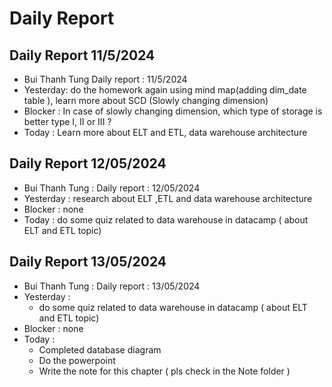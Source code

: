# Daily Report

## Daily Report 11/5/2024

- Bui Thanh Tung Daily report : 11/5/2024
- Yesterday: do the homework again using mind map(adding dim_date table ), learn more about SCD (Slowly changing dimension)
- Blocker : In case of slowly changing dimension, which type of storage is better type I, II or III ?
- Today : Learn more about ELT and ETL, data warehouse architecture

## Daily Report 12/05/2024

- Bui Thanh Tung : Daily report : 12/05/2024
- Yesterday : research about ELT ,ETL and data warehouse architecture
- Blocker : none
- Today : do some quiz related to data warehouse in datacamp ( about ELT and ETL topic)

## Daily Report 13/05/2024

- Bui Thanh Tung : Daily report : 13/05/2024
- Yesterday :
  - do some quiz related to data warehouse in datacamp ( about ELT and ETL topic)
- Blocker : none
- Today :
  - Completed database diagram
  - Do the powerpoint
  - Write the note for this chapter ( pls check in the Note folder )
